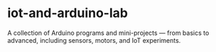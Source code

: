 # iot-and-arduino-lab
A collection of Arduino programs and mini-projects — from basics to advanced, including sensors, motors, and IoT experiments.
